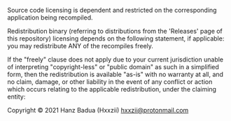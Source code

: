 Source code licensing is dependent and restricted on the corresponding application being recompiled.

Redistribution binary (referring to distributions from the 'Releases' page of this repository) licensing depends on the following statement, if applicable:
you may redistribute ANY of the recompiles freely.

If the "freely" clause does not apply due to your current jurisdiction unable of interpreting "copyright-less" or "public domain" as such in a simplified form, then the redistribution 
is available "as-is" with no warranty at all, and no claim, damage, or other liability in the event of any conflict or action which 
occurs relating to the applicable redistribution, under the claiming entity: 

Copyright © 2021 Hanz Badua (Hxxzii) <hxxzii@protonmail.com> 
